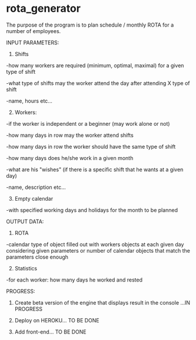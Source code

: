 # rota_generator

The purpose of the program is to plan schedule / monthly ROTA for a number of employees.


INPUT PARAMETERS:


1. Shifts

-how many workers are required (minimum, optimal, maximal) for a given type of shift

-what type of shifts may the worker attend the day after attending X type of shift

-name, hours etc... 


2. Workers:

-if the worker is independent or a beginner (may work alone or not)

-how many days in row may the worker attend shifts

-how many days in row the worker should have the same type of shift

-how many days does he/she work in a given month

-what are his "wishes" (if there is a specific shift that he wants at a given day)

-name, description etc...


3. Empty calendar 

-with specified working days and holidays for the month to be planned



OUTPUT DATA:

1. ROTA

-calendar type of object filled out with workers objects at each given day considering given parameters
or number of calendar objects that match the parameters close enough


2. Statistics

-for each worker: how many days he worked and rested




PROGRESS:

1. Create beta version of the engine that displays result in the console ...IN PROGRESS

2. Deploy on HEROKU... TO BE DONE

3. Add front-end... TO BE DONE


